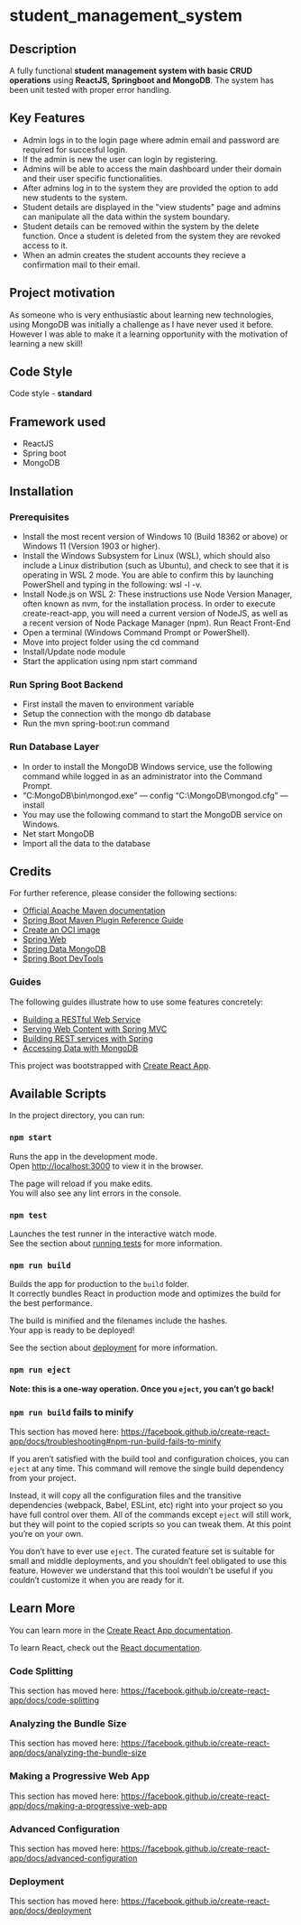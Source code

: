 # student_management_system

## Description
A fully functional **student management system with basic CRUD operations** using **ReactJS, Springboot and MongoDB**. The system has been unit tested with proper error handling.

## Key Features
- Admin logs in to the login page where admin email and password are required for succesful login. 
- If the admin is new the user can login by registering.
- Admins will be able to access the main dashboard under their domain and their user specific functionalities.
- After admins log in to the system they are provided the option to add new students to the system.
- Student details are displayed in the "view students" page and admins can manipulate all the data within the system boundary.
- Student details can be removed within the system by the delete function. Once a student is deleted from the system they are revoked access to it.
- When an admin creates the student accounts they recieve a confirmation mail to their email.

## Project motivation
As someone who is very enthusiastic about learning new technologies, using MongoDB was initially a challenge as I have never used it before. However I was able to make it a learning opportunity with the motivation of learning a new skill!

## Code Style 
Code style - **standard**

## Framework used
- ReactJS
- Spring boot
- MongoDB

## Installation
### Prerequisites
-	Install the most recent version of Windows 10 (Build 18362 or above) or Windows 11 (Version 1903 or higher).
-	Install the Windows Subsystem for Linux (WSL), which should also include a Linux distribution (such as Ubuntu), and check to see that it is operating in WSL 2 mode. You are able to confirm this by launching PowerShell and typing in the following: wsl -l -v.
-	Install Node.js on WSL 2: These instructions use Node Version Manager, often known as nvm, for the installation process. In order to execute create-react-app, you will need a current version of NodeJS, as well as a recent version of Node Package Manager (npm).
Run React Front-End
-	Open a terminal (Windows Command Prompt or PowerShell).
-	Move into project folder using the cd command
- Install/Update node module 
-	Start the application using npm start command 
### Run Spring Boot Backend
-	First install the maven to environment variable
-	Setup the connection with the mongo db database 
-	Run the mvn spring-boot:run command 
### Run Database Layer
-	In order to install the MongoDB Windows service, use the following command while logged in as an administrator into the Command Prompt.
- “C:MongoDB\bin\mongod.exe” — config “C:\MongoDB\mongod.cfg” — install
- You may use the following command to start the MongoDB service on Windows.
- Net start MongoDB
- Import all the data to the database 


## Credits
For further reference, please consider the following sections:

* [Official Apache Maven documentation](https://maven.apache.org/guides/index.html)
* [Spring Boot Maven Plugin Reference Guide](https://docs.spring.io/spring-boot/docs/2.7.1/maven-plugin/reference/html/)
* [Create an OCI image](https://docs.spring.io/spring-boot/docs/2.7.1/maven-plugin/reference/html/#build-image)
* [Spring Web](https://docs.spring.io/spring-boot/docs/2.7.1/reference/htmlsingle/#web)
* [Spring Data MongoDB](https://docs.spring.io/spring-boot/docs/2.7.1/reference/htmlsingle/#data.nosql.mongodb)
* [Spring Boot DevTools](https://docs.spring.io/spring-boot/docs/2.7.1/reference/htmlsingle/#using.devtools)

### Guides
The following guides illustrate how to use some features concretely:

* [Building a RESTful Web Service](https://spring.io/guides/gs/rest-service/)
* [Serving Web Content with Spring MVC](https://spring.io/guides/gs/serving-web-content/)
* [Building REST services with Spring](https://spring.io/guides/tutorials/rest/)
* [Accessing Data with MongoDB](https://spring.io/guides/gs/accessing-data-mongodb/)

This project was bootstrapped with [Create React App](https://github.com/facebook/create-react-app).

## Available Scripts

In the project directory, you can run:

### `npm start`

Runs the app in the development mode.<br />
Open [http://localhost:3000](http://localhost:3000) to view it in the browser.

The page will reload if you make edits.<br />
You will also see any lint errors in the console.

### `npm test`

Launches the test runner in the interactive watch mode.<br />
See the section about [running tests](https://facebook.github.io/create-react-app/docs/running-tests) for more information.

### `npm run build`

Builds the app for production to the `build` folder.<br />
It correctly bundles React in production mode and optimizes the build for the best performance.

The build is minified and the filenames include the hashes.<br />
Your app is ready to be deployed!

See the section about [deployment](https://facebook.github.io/create-react-app/docs/deployment) for more information.

### `npm run eject`

**Note: this is a one-way operation. Once you `eject`, you can’t go back!**

### `npm run build` fails to minify

This section has moved here: https://facebook.github.io/create-react-app/docs/troubleshooting#npm-run-build-fails-to-minify

If you aren’t satisfied with the build tool and configuration choices, you can `eject` at any time. This command will remove the single build dependency from your project.

Instead, it will copy all the configuration files and the transitive dependencies (webpack, Babel, ESLint, etc) right into your project so you have full control over them. All of the commands except `eject` will still work, but they will point to the copied scripts so you can tweak them. At this point you’re on your own.

You don’t have to ever use `eject`. The curated feature set is suitable for small and middle deployments, and you shouldn’t feel obligated to use this feature. However we understand that this tool wouldn’t be useful if you couldn’t customize it when you are ready for it.

## Learn More

You can learn more in the [Create React App documentation](https://facebook.github.io/create-react-app/docs/getting-started).

To learn React, check out the [React documentation](https://reactjs.org/).

### Code Splitting

This section has moved here: https://facebook.github.io/create-react-app/docs/code-splitting

### Analyzing the Bundle Size

This section has moved here: https://facebook.github.io/create-react-app/docs/analyzing-the-bundle-size

### Making a Progressive Web App

This section has moved here: https://facebook.github.io/create-react-app/docs/making-a-progressive-web-app

### Advanced Configuration

This section has moved here: https://facebook.github.io/create-react-app/docs/advanced-configuration

### Deployment

This section has moved here: https://facebook.github.io/create-react-app/docs/deployment

